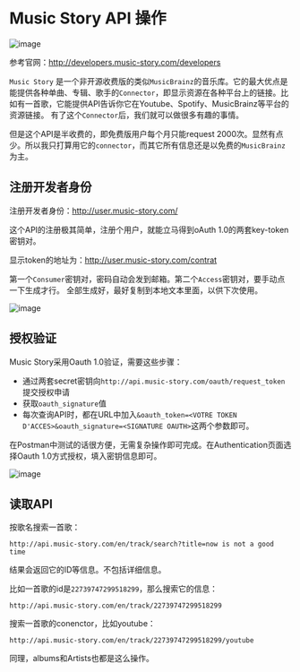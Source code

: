# Music Story API 操作

![image](https://user-images.githubusercontent.com/14041622/49683951-8e90d780-fb07-11e8-83e6-599bd9a60fcd.png)

参考官网：http://developers.music-story.com/developers

`Music Story` 是一个非开源收费版的类似`MusicBrainz`的音乐库。它的最大优点是能提供各种单曲、专辑、歌手的`Connector`，即显示资源在各种平台上的链接。比如有一首歌，它能提供API告诉你它在Youtube、Spotify、MusicBrainz等平台的资源链接。
有了这个`Connector`后，我们就可以做很多有趣的事情。

但是这个API是半收费的，即免费版用户每个月只能request 2000次。显然有点少。所以我只打算用它的`connector`，而其它所有信息还是以免费的`MusicBrainz`为主。


## 注册开发者身份

注册开发者身份：http://user.music-story.com/

这个API的注册极其简单，注册个用户，就能立马得到oAuth 1.0的两套key-token密钥对。

显示token的地址为：http://user.music-story.com/contrat

第一个`Consumer`密钥对，密码自动会发到邮箱。第二个`Access`密钥对，要手动点一下生成才行。
全部生成好，最好复制到本地文本里面，以供下次使用。

![image](https://user-images.githubusercontent.com/14041622/49683319-a95e4e80-fafd-11e8-8d54-6d9504f109dd.png)


## 授权验证

Music Story采用Oauth 1.0验证，需要这些步骤：
- 通过两套secret密钥向`http://api.music-story.com/oauth/request_token`提交授权申请
- 获取`oauth_signature`值
- 每次查询API时，都在URL中加入`&oauth_token=<VOTRE TOKEN D'ACCES>&oauth_signature=<SIGNATURE OAUTH>`这两个参数即可。

在Postman中测试的话很方便，无需复杂操作即可完成。在Authentication页面选择Oauth 1.0方式授权，填入密钥信息即可。

![image](https://user-images.githubusercontent.com/14041622/49683404-335ae700-faff-11e8-8287-85de8458bfba.png)



## 读取API

按歌名搜索一首歌：
```
http://api.music-story.com/en/track/search?title=now is not a good time
```
结果会返回它的ID等信息。不包括详细信息。


比如一首歌的id是`22739747299518299`，那么搜索它的信息：
```
http://api.music-story.com/en/track/22739747299518299
```

搜索一首歌的conenctor，比如youtube：
```
http://api.music-story.com/en/track/22739747299518299/youtube
```

同理，albums和Artists也都是这么操作。